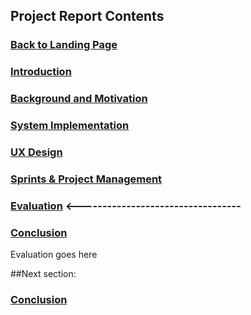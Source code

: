 ## Project Report Contents

###  [Back to Landing Page](../README.md)

###  [Introduction](Introduction.md) 

### [Background and Motivation](BackgroundAndMotivation.md)

### [System Implementation](SystemImplementation.md) 

### [UX Design](UXDesign.md) 

### [Sprints & Project Management](SprintsAndProjectManagements.md)

### [Evaluation](Evaluation.md) <----------------------------------

### [Conclusion](Conclusion.md) 

Evaluation goes here

##Next section:

### [Conclusion](Conclusion.md) 

